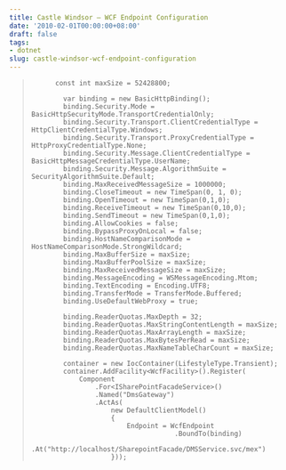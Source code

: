 ```yaml
---
title: Castle Windsor – WCF Endpoint Configuration
date: '2010-02-01T00:00:00+08:00'
draft: false
tags:
- dotnet
slug: castle-windsor-wcf-endpoint-configuration
---
```


>           const int maxSize = 52428800;
> 
>             var binding = new BasicHttpBinding();
>             binding.Security.Mode = BasicHttpSecurityMode.TransportCredentialOnly;
>             binding.Security.Transport.ClientCredentialType = HttpClientCredentialType.Windows;
>             binding.Security.Transport.ProxyCredentialType = HttpProxyCredentialType.None;
>             binding.Security.Message.ClientCredentialType = BasicHttpMessageCredentialType.UserName;
>             binding.Security.Message.AlgorithmSuite = SecurityAlgorithmSuite.Default;
>             binding.MaxReceivedMessageSize = 1000000;
>             binding.CloseTimeout = new TimeSpan(0, 1, 0);
>             binding.OpenTimeout = new TimeSpan(0,1,0);
>             binding.ReceiveTimeout = new TimeSpan(0,10,0);
>             binding.SendTimeout = new TimeSpan(0,1,0);
>             binding.AllowCookies = false;
>             binding.BypassProxyOnLocal = false;
>             binding.HostNameComparisonMode = HostNameComparisonMode.StrongWildcard;
>             binding.MaxBufferSize = maxSize;
>             binding.MaxBufferPoolSize = maxSize;
>             binding.MaxReceivedMessageSize = maxSize;
>             binding.MessageEncoding = WSMessageEncoding.Mtom;
>             binding.TextEncoding = Encoding.UTF8;
>             binding.TransferMode = TransferMode.Buffered;
>             binding.UseDefaultWebProxy = true;
> 
>             binding.ReaderQuotas.MaxDepth = 32;
>             binding.ReaderQuotas.MaxStringContentLength = maxSize;
>             binding.ReaderQuotas.MaxArrayLength = maxSize;
>             binding.ReaderQuotas.MaxBytesPerRead = maxSize;
>             binding.ReaderQuotas.MaxNameTableCharCount = maxSize;
> 
>             container = new IocContainer(LifestyleType.Transient);
>             container.AddFacility<WcfFacility>().Register(
>                 Component
>                     .For<ISharePointFacadeService>()
>                     .Named("DmsGateway")
>                     .ActAs(
>                         new DefaultClientModel()
>                         {
>                             Endpoint = WcfEndpoint
>                                         .BoundTo(binding)
>                                         .At("http://localhost/SharepointFacade/DMSService.svc/mex")
>                         }));

